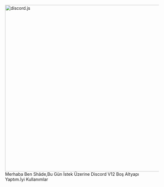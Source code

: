 <a href="https://discord.js.org"><img src="https://discord.js.org/static/logo.svg" width="546" alt="discord.js" /></a>
Merhaba Ben Shâde,Bu Gün İstek Üzerine Discord V12 Boş Altyapı Yaptım.İyi Kullanımlar
